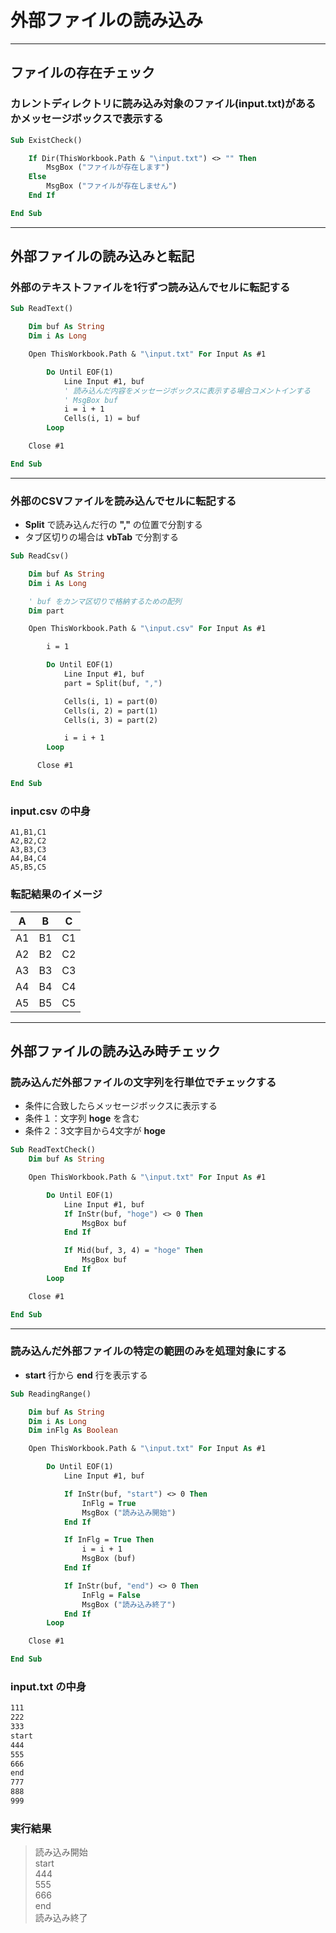 # 外部ファイルの読み込み

---

## ファイルの存在チェック

### カレントディレクトリに読み込み対象のファイル(input.txt)があるかメッセージボックスで表示する

```vb
Sub ExistCheck()

    If Dir(ThisWorkbook.Path & "\input.txt") <> "" Then
        MsgBox ("ファイルが存在します")
    Else
        MsgBox ("ファイルが存在しません")
    End If

End Sub
```

---

## 外部ファイルの読み込みと転記

### 外部のテキストファイルを1行ずつ読み込んでセルに転記する

```vb
Sub ReadText()

    Dim buf As String
    Dim i As Long

    Open ThisWorkbook.Path & "\input.txt" For Input As #1

        Do Until EOF(1)
            Line Input #1, buf
            ' 読み込んだ内容をメッセージボックスに表示する場合コメントインする
            ' MsgBox buf
            i = i + 1
            Cells(i, 1) = buf
        Loop

    Close #1

End Sub
```

---

### 外部のCSVファイルを読み込んでセルに転記する

* **Split** で読み込んだ行の **","** の位置で分割する
* タブ区切りの場合は **vbTab** で分割する

```vb
Sub ReadCsv()

    Dim buf As String
    Dim i As Long

    ' buf をカンマ区切りで格納するための配列
    Dim part

    Open ThisWorkbook.Path & "\input.csv" For Input As #1

        i = 1

        Do Until EOF(1)
            Line Input #1, buf
            part = Split(buf, ",")

            Cells(i, 1) = part(0)
            Cells(i, 2) = part(1)
            Cells(i, 3) = part(2)

            i = i + 1
        Loop

      Close #1

End Sub
```

### input.csv の中身

```csv
A1,B1,C1
A2,B2,C2
A3,B3,C3
A4,B4,C4
A5,B5,C5
```

### 転記結果のイメージ

| A   | B   | C   |
| --- | --- | --- |
| A1  | B1  | C1  |
| A2  | B2  | C2  |
| A3  | B3  | C3  |
| A4  | B4  | C4  |
| A5  | B5  | C5  |

---

## 外部ファイルの読み込み時チェック

### 読み込んだ外部ファイルの文字列を行単位でチェックする

* 条件に合致したらメッセージボックスに表示する
* 条件１：文字列 **hoge** を含む
* 条件２：3文字目から4文字が **hoge**

```vb
Sub ReadTextCheck()
    Dim buf As String

    Open ThisWorkbook.Path & "\input.txt" For Input As #1

        Do Until EOF(1)
            Line Input #1, buf
            If InStr(buf, "hoge") <> 0 Then
                MsgBox buf
            End If

            If Mid(buf, 3, 4) = "hoge" Then
                MsgBox buf
            End If
        Loop

    Close #1

End Sub
```

---

### 読み込んだ外部ファイルの特定の範囲のみを処理対象にする

* **start** 行から **end** 行を表示する

```vb
Sub ReadingRange()

    Dim buf As String
    Dim i As Long
    Dim inFlg As Boolean

    Open ThisWorkbook.Path & "\input.txt" For Input As #1

        Do Until EOF(1)
            Line Input #1, buf

            If InStr(buf, "start") <> 0 Then
                InFlg = True
                MsgBox ("読み込み開始")
            End If

            If InFlg = True Then
                i = i + 1
                MsgBox (buf)
            End If

            If InStr(buf, "end") <> 0 Then
                InFlg = False
                MsgBox ("読み込み終了")
            End If
        Loop

    Close #1

End Sub
```

### input.txt の中身

```txt
111
222
333
start
444
555
666
end
777
888
999
```

### 実行結果

> 読み込み開始  
  start  
  444  
  555  
  666  
  end  
  読み込み終了
